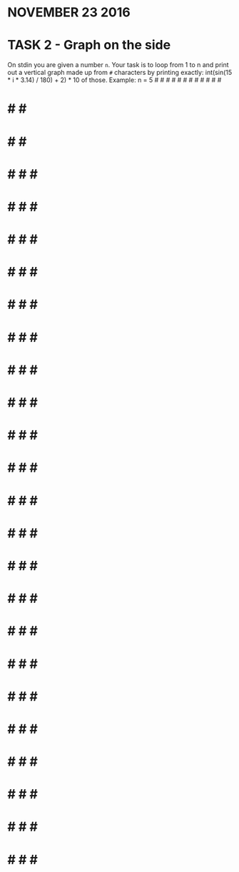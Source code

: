 # NOVEMBER 23 2016

# TASK 2 - Graph on the side

On stdin you are given a number `n`. Your task is to loop from 1 to n and print out
a vertical graph made up from `#` characters by printing exactly:
int(sin(15 * i * 3.14) / 180) + 2) * 10 of those.
Example:
n = 5
        #
      # #
    # # #
    # # #
    # # #
  # # # #
  # # # #
# # # # #
# # # # #
# # # # #
# # # # #
# # # # #
# # # # #
# # # # #
# # # # #
# # # # #
# # # # #
# # # # #
# # # # #
# # # # #
# # # # #
# # # # #
# # # # #
# # # # #
# # # # #
# # # # #
# # # # #
# # # # #
# # # # #
